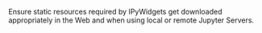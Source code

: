 Ensure static resources required by IPyWidgets get downloaded appropriately in the Web and when using local or remote Jupyter Servers.
